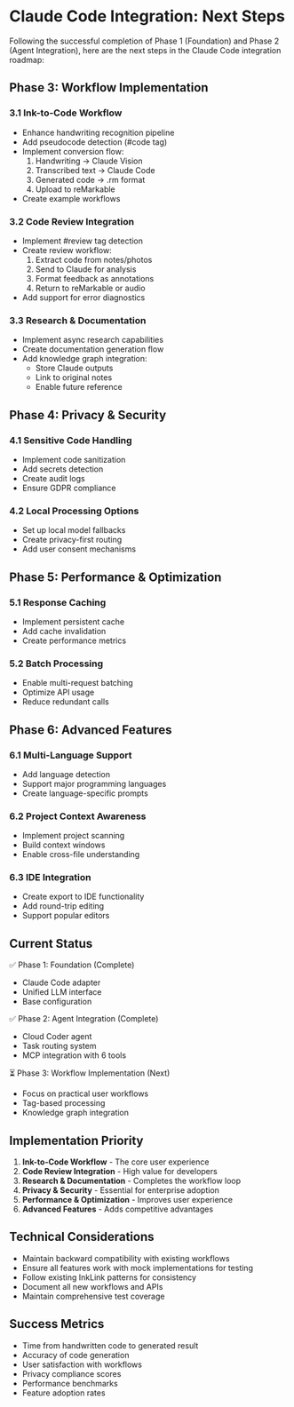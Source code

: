 # Claude Code Integration: Next Steps

Following the successful completion of Phase 1 (Foundation) and Phase 2 (Agent Integration), here are the next steps in the Claude Code integration roadmap:

## Phase 3: Workflow Implementation

### 3.1 Ink-to-Code Workflow
- Enhance handwriting recognition pipeline
- Add pseudocode detection (#code tag)
- Implement conversion flow:
  1. Handwriting → Claude Vision
  2. Transcribed text → Claude Code
  3. Generated code → .rm format
  4. Upload to reMarkable
- Create example workflows

### 3.2 Code Review Integration
- Implement #review tag detection
- Create review workflow:
  1. Extract code from notes/photos
  2. Send to Claude for analysis
  3. Format feedback as annotations
  4. Return to reMarkable or audio
- Add support for error diagnostics

### 3.3 Research & Documentation
- Implement async research capabilities
- Create documentation generation flow
- Add knowledge graph integration:
  - Store Claude outputs
  - Link to original notes
  - Enable future reference

## Phase 4: Privacy & Security

### 4.1 Sensitive Code Handling
- Implement code sanitization
- Add secrets detection
- Create audit logs
- Ensure GDPR compliance

### 4.2 Local Processing Options
- Set up local model fallbacks
- Create privacy-first routing
- Add user consent mechanisms

## Phase 5: Performance & Optimization

### 5.1 Response Caching
- Implement persistent cache
- Add cache invalidation
- Create performance metrics

### 5.2 Batch Processing
- Enable multi-request batching
- Optimize API usage
- Reduce redundant calls

## Phase 6: Advanced Features

### 6.1 Multi-Language Support
- Add language detection
- Support major programming languages
- Create language-specific prompts

### 6.2 Project Context Awareness
- Implement project scanning
- Build context windows
- Enable cross-file understanding

### 6.3 IDE Integration
- Create export to IDE functionality
- Add round-trip editing
- Support popular editors

## Current Status

✅ Phase 1: Foundation (Complete)
- Claude Code adapter
- Unified LLM interface
- Base configuration

✅ Phase 2: Agent Integration (Complete)
- Cloud Coder agent
- Task routing system
- MCP integration with 6 tools

⏳ Phase 3: Workflow Implementation (Next)
- Focus on practical user workflows
- Tag-based processing
- Knowledge graph integration

## Implementation Priority

1. **Ink-to-Code Workflow** - The core user experience
2. **Code Review Integration** - High value for developers
3. **Research & Documentation** - Completes the workflow loop
4. **Privacy & Security** - Essential for enterprise adoption
5. **Performance & Optimization** - Improves user experience
6. **Advanced Features** - Adds competitive advantages

## Technical Considerations

- Maintain backward compatibility with existing workflows
- Ensure all features work with mock implementations for testing
- Follow existing InkLink patterns for consistency
- Document all new workflows and APIs
- Maintain comprehensive test coverage

## Success Metrics

- Time from handwritten code to generated result
- Accuracy of code generation
- User satisfaction with workflows
- Privacy compliance scores
- Performance benchmarks
- Feature adoption rates